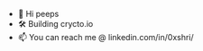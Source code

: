 - 👋 Hi peeps
- 🛠️ Building crycto.io
- 📫 You can reach me @ linkedin.com/in/0xshri/

<!---
shrinivas-s/shrinivas-s is a ✨ special ✨ repository because its `README.md` (this file) appears on your GitHub profile.
You can click the Preview link to take a look at your changes.
--->
